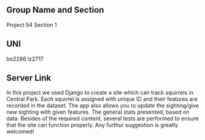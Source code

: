 ## Group Name and Section

Project 54
Section 1

## UNI
bo2286
lz2717

## Server Link
In this project we used Django to create a site which can track squirrels in Central Park. Each squirrel is assigned with unique ID and their features are recorded in the dataset. The app also allows you to update the sighting/give new sighting with given features. The general stats presented, based on data.
Besides of the required content, several tests are performed to ensure that the site can function properly.
Any furthur suggestion is greatly welcomed!
